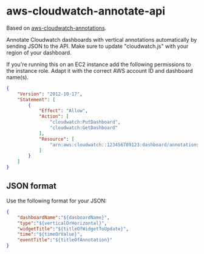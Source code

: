 # aws-cloudwatch-annotate-api

Based on [aws-cloudwatch-annotations](https://github.com/anaynayak/aws-cloudwatch-annotations). 

Annotate Cloudwatch dashboards with vertical annotations automatically by sending JSON to the API. Make sure to update "cloudwatch.js" with your region of your dashboard.

If you're running this on an EC2 instance add the following permissions to the instance role. Adapt it with the correct AWS account ID and dashboard name(s).
```json
{
    "Version": "2012-10-17",
    "Statement": [
        {
            "Effect": "Allow",
            "Action": [
                "cloudwatch:PutDashboard",
                "cloudwatch:GetDashboard"
            ],
            "Resource": [
                "arn:aws:cloudwatch::123456789123:dashboard/annotations"
            ]
        }
    ]
}
```

## JSON format

Use the following format for your JSON:

```json
{
    "dashboardName":"${dasboardName}",
    "type":"${verticalOrHorizontal}",
    "widgetTitle":"${titleOfWidgetToUpdate}",
    "time":"${timeOrValue}",
    "eventTitle":"${titleOfAnnotation}"
}
```
